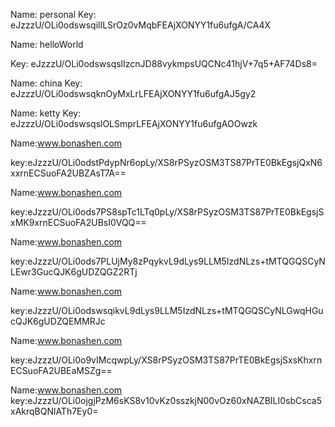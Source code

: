 Name: personal 
Key: eJzzzU/OLi0odswsqilILSrOz0vMqbFEAjXONYY1fu6ufgA/CA4X



Name: helloWorld 

Key: eJzzzU/OLi0odswsqslIzcnJD88vykmpsUQCNc41hjV+7q5+AF74Ds8=



Name: china 
Key: eJzzzU/OLi0odswsqknOyMxLrLFEAjXONYY1fu6ufgAJ5gy2



Name: ketty 
Key: eJzzzU/OLi0odswsqslOLSmprLFEAjXONYY1fu6ufgAOOwzk



Name:www.bonashen.com

key:eJzzzU/OLi0odstPdypNr6opLy/XS8rPSyzOSM3TS87PrTE0BkEgsjQxN6xxrnECSuoFA2UBZAsT7A==



Name:www.bonashen.com

key:eJzzzU/OLi0ods7PS8spTc1LTq0pLy/XS8rPSyzOSM3TS87PrTE0BkEgsjSxMK9xrnECSuoFA2UBsI0VQQ==



Name:www.bonashen.com

key:eJzzzU/OLi0ods7PLUjMy8zPqykvL9dLys9LLM5IzdNLzs+tMTQGQSCyNLEwr3GucQJK6gUDZQGZ2RTj



Name:www.bonashen.com

key:eJzzzU/OLi0odswsqikvL9dLys9LLM5IzdNLzs+tMTQGQSCyNLGwqHGucQJK6gUDZQEMMRJc



Name:www.bonashen.com

key:eJzzzU/OLi0o9vIMcqwpLy/XS8rPSyzOSM3TS87PrTE0BkEgsjSxsKhxrnECSuoFA2UBEaMSZg==



Name:www.bonashen.com
key:eJzzzU/OLi0ojgjPzM6sKS8v10vKz0sszkjN00vOz60xNAZBILI0sbCsca5xAkrqBQNlATh7Ey0=